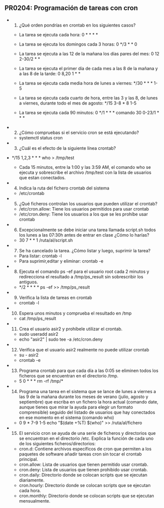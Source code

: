 ## PR0204: Programación de tareas con cron

- 1. ¿Qué orden pondrías en crontab en los siguientes casos?
  
  - La tarea se ejecuta cada hora: 0 * * * * 

  - La tarea se ejecuta los domingos cada 3 horas:  0 */3 * * 0 

  - La tarea se ejecuta a las 12 de la mañana los días pares del mes: 0 12 2-30/2 * * 

  - La tarea se ejecuta el primer día de cada mes a las 8 de la mañana y a las 8 de la tarde: 0 8,20 1 * * 

  - La tarea se ejecuta cada media hora de lunes a viernes: */30 * * * 1-5 

  - La tarea se ejecuta cada cuarto de hora, entre las 3 y las 8, de lunes a viernes, durante todo el mes de agosto: */15 3-8 * 8 1-5 

  - La tarea se ejecuta cada 90 minutos: 0 */1 * * * comando 30 0-23/1 * * * 


- 2. ¿Cómo compruebas si el servicio cron se está ejecutando?

  - systemctl status cron

- 3. ¿Cuál es el efecto de la siguiente línea crontab?

- */15 1,2,3 * * * who > /tmp/test

  - Cada 15 minutos, entre la 1:00 y las 3:59 AM, el comando who se ejecuta y sobrescribe el archivo /tmp/test con la lista de usuarios que estan conectados.

- 4. Indica la ruta del fichero crontab del sistema
  
  - /etc/crontab

- 5. ¿Qué ficheros controlan los usuarios que pueden utilizar el crontab?
  
  - /etc/cron.allow: Tiene los usuarios permitidos para usar crontab
  - /etc/cron.deny: Tiene los usuarios a los que se les prohíbe usar crontab
 
 - 6. Excepcionalmente se debe iniciar una tarea llamada script.sh todos los lunes a las 07:30h antes de entrar en clase ¿Cómo lo harías?
   
   - 30 7 * * 1 /ruta/al/script.sh

- 7. Se ha cancelado la tarea. ¿Cómo listar y luego, suprimir la tarea?
  
  - Para listar: crontab -l
  - Para suprimir,editar y eliminar: crontab -e

- 8. Ejecuta el comando ps -ef para el usuario root cada 2 minutos y redirecciona el resultado a /tmp/ps_result sin sobrescribir los antiguos.
 
  - */2 * * * * ps -ef >> /tmp/ps_result

- 9. Verifica la lista de tareas en crontab

  - crontab -l

- 10. Espera unos minutos y comprueba el resultado en /tmp

  - cat /tmp/ps_result

- 11. Crea el usuario asir2 y prohíbele utilizar el crontab.
  
  - sudo useradd asir2
  - echo "asir2" | sudo tee -a /etc/cron.deny

- 12. Verifica que el usuario asir2 realmente no puede utilizar crontab

  - su - asir2
  - crontab -e

- 13. Programa crontab para que cada día a las 0:05 se eliminen todos los ficheros que se encuentran en el directorio /tmp.

  - 5 0 * * * rm -rf /tmp/*

- 14. Programa una tarea en el sistema que se lance de lunes a viernes a las 9 de la mañana durante los meses de verano (julio, agosto y septiembre) que escriba en un fichero la hora actual (comando date, aunque tienes que mirar la ayuda para elegir un formato comprensible) seguido del listado de usuarios que hay conectados en ese momento en el sistema (comando who)

  -  0 9 * 7-9 1-5 echo "$(date +\%T) $(who)" >> /ruta/al/fichero

- 15. El servicio cron se ayuda de una serie de ficheros y directorios que se encuentran en el directorio /etc. Explica la función de cada uno de los siguientes ficheros/directorios:

  - cron.d: Contiene archivos específicos de cron que permiten a los paquetes de software añadir tareas cron sin tocar el crontab principal.
  - cron.allow: Lista de usuarios que tienen permitido usar crontab.
  - cron.deny: Lista de usuarios que tienen prohibido usar crontab.
  - cron.daily: Directorio donde se colocan scripts que se ejecutan diariamente.
  - cron.hourly: Directorio donde se colocan scripts que se ejecutan cada hora.
  - cron.monthly: Directorio donde se colocan scripts que se ejecutan mensualmente.
